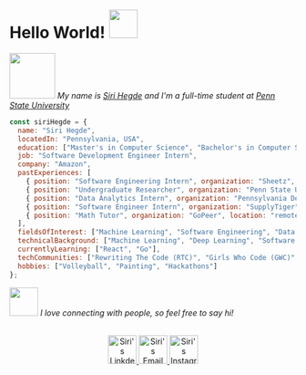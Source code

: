 <h1> Hello World! <img src="https://user-images.githubusercontent.com/5713670/87202985-820dcb80-c2b6-11ea-9f56-7ec461c497c3.gif" width="50"></h1>
<p><em>
  <img src="https://i.pinimg.com/originals/9e/25/a1/9e25a15f2aae61fb18f7782b65b6baf7.gif" width="80">
  My name is <a href="https://www.sirirhegde.com/">Siri Hegde</a> and I'm a full-time student at <a href="https://www.psu.edu/">Penn State University</a>
  
</em></p>

```javascript
const siriHegde = {
  name: "Siri Hegde",
  locatedIn: "Pennsylvania, USA",
  education: ["Master's in Computer Science", "Bachelor's in Computer Science"],
  job: "Software Development Engineer Intern",
  company: "Amazon",
  pastExperiences: [
    { position: "Software Engineering Intern", organization: "Sheetz", location: "Altoona, PA", duration: "May 2024 - April 2025"},
    { position: "Undergraduate Researcher", organization: "Penn State University", location: "Harrisburg, PA", duration: "Summer 2024" },
    { position: "Data Analytics Intern", organization: "Pennsylvania Department of Transportation (PennDOT)", location: "Harrisburg, PA", duration: "Summer 2023" },
    { position: "Software Engineer Intern", organization: "SupplyTiger", location: "Elizabethtown, PA", duration: "Summer 2023" },
    { position: "Math Tutor", organization: "GoPeer", location: "remote", duration: "March 2022 - December 2023" }
  ],
  fieldsOfInterest: ["Machine Learning", "Software Engineering", "Data Engineering"],
  technicalBackground: ["Machine Learning", "Deep Learning", "Software Engineering", "Data Engineering"],
  currentlyLearning: ["React", "Go"],
  techCommunities: ["Rewriting The Code (RTC)", "Girls Who Code (GWC)", "codepath.org"],
  hobbies: ["Volleyball", "Painting", "Hackathons"]
};
```

<img src="https://media.giphy.com/media/LnQjpWaON8nhr21vNW/giphy.gif" width="50"> <em>I love connecting with people, so feel free to say hi!</em>
<p align="center">
<br/>
<a href="https://www.linkedin.com/in/siri-hegde/">
  <img alt="Siri's LinkdeIN" width="50px" src="https://i.pinimg.com/originals/0d/96/5c/0d965c639dad997285aa1e434c0bc7d5.gif" />
</a>
<a href="sirihegde02@gmail.com">
  <img alt="Siri's Email" width="50px" src="https://miro.medium.com/v2/resize:fit:700/1*W-3dwJCL27QynV4XohyvDQ.gif" />
</a>
<a href="https://www.instagram.com/iris_hegde/">
  <img alt="Siri's Instagram" width="50px" src="https://i.pinimg.com/originals/4e/94/67/4e9467f024454dfa2b0a0e61074aebd1.gif" />
</a>

<br>
</p>
